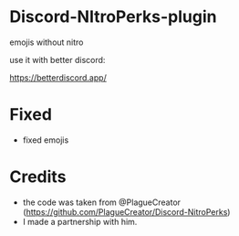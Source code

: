 # Discord-NItroPerks-plugin
emojis without nitro

use it with better discord:

https://betterdiscord.app/

# Fixed

- fixed emojis

# Credits

- the code was taken from @PlagueCreator (https://github.com/PlagueCreator/Discord-NitroPerks)
- I made a partnership with him.
